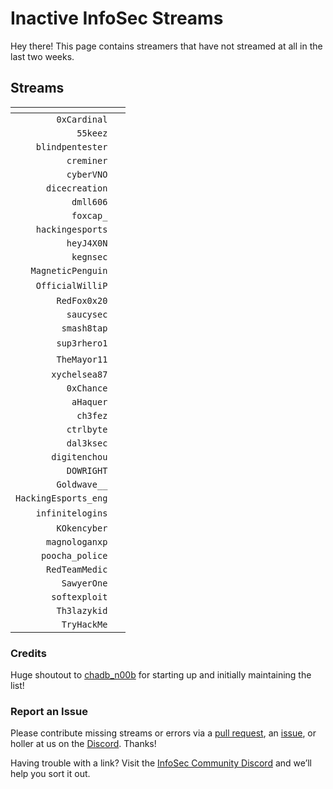 # Inactive InfoSec Streams

Hey there! This page contains streamers that have not streamed at all in the last two weeks.

## Streams

<i class="fas fa-headset"></i> | <i class="fas fa-external-link-alt"></i>
--: | ---
`0xCardinal` | [<i class="fab fa-twitch" style="color:#9146FF"></i>](https://www.twitch.tv/0xCardinal)
`55keez` | [<i class="fab fa-twitch" style="color:#9146FF"></i>](https://www.twitch.tv/55keez)
`blindpentester` | [<i class="fab fa-twitch" style="color:#9146FF"></i>](https://www.twitch.tv/blindpentester)
`creminer` | [<i class="fab fa-twitch" style="color:#9146FF"></i>](https://www.twitch.tv/creminer)
`cyberVNO` | [<i class="fab fa-twitch" style="color:#9146FF"></i>](https://www.twitch.tv/cyberVNO)
`dicecreation` | [<i class="fab fa-twitch" style="color:#9146FF"></i>](https://www.twitch.tv/dicecreation)
`dmll606` | [<i class="fab fa-twitch" style="color:#9146FF"></i>](https://www.twitch.tv/dmll606)
`foxcap_` | [<i class="fab fa-twitch" style="color:#9146FF"></i>](https://www.twitch.tv/foxcap_)
`hackingesports` | [<i class="fab fa-twitch" style="color:#9146FF"></i>](https://www.twitch.tv/hackingesports)
`heyJ4X0N` | [<i class="fab fa-twitch" style="color:#9146FF"></i>](https://www.twitch.tv/heyJ4X0N)
`kegnsec` | [<i class="fab fa-twitch" style="color:#9146FF"></i>](https://www.twitch.tv/kegnsec)
`MagneticPenguin` | [<i class="fab fa-twitch" style="color:#9146FF"></i>](https://www.twitch.tv/MagneticPenguin)
`OfficialWilliP` | [<i class="fab fa-twitch" style="color:#9146FF"></i>](https://www.twitch.tv/OfficialWilliP) &nbsp; [<i class="fab fa-youtube" style="color:#C00"></i>](https://www.youtube.com/channel/UCaOOGHgwrcyf527o838yLyg)
`RedFox0x20` | [<i class="fab fa-twitch" style="color:#9146FF"></i>](https://www.twitch.tv/RedFox0x20)
`saucysec` | [<i class="fab fa-twitch" style="color:#9146FF"></i>](https://www.twitch.tv/saucysec)
`smash8tap` | [<i class="fab fa-twitch" style="color:#9146FF"></i>](https://www.twitch.tv/smash8tap)
`sup3rhero1` | [<i class="fab fa-twitch" style="color:#9146FF"></i>](https://www.twitch.tv/sup3rhero1) &nbsp; [<i class="fab fa-youtube" style="color:#C00"></i>](https://www.youtube.com/superhero1)
`TheMayor11` | [<i class="fab fa-twitch" style="color:#9146FF"></i>](https://www.twitch.tv/TheMayor11) &nbsp; [<i class="fab fa-youtube" style="color:#C00"></i>](https://www.youtube.com/channel/UC5J6JvH5F29FllbLjwmA5ZA)
`xychelsea87` | [<i class="fab fa-twitch" style="color:#9146FF"></i>](https://www.twitch.tv/xychelsea87)
`0xChance` | [<i class="fab fa-twitch" style="color:#9146FF"></i>](https://www.twitch.tv/0xChance)
`aHaquer` | [<i class="fab fa-twitch" style="color:#9146FF"></i>](https://www.twitch.tv/aHaquer)
`ch3fez` | [<i class="fab fa-twitch" style="color:#9146FF"></i>](https://www.twitch.tv/ch3fez)
`ctrlbyte` | [<i class="fab fa-twitch" style="color:#9146FF"></i>](https://www.twitch.tv/ctrlbyte)
`dal3ksec` | [<i class="fab fa-twitch" style="color:#9146FF"></i>](https://www.twitch.tv/dal3ksec)
`digitenchou` | [<i class="fab fa-twitch" style="color:#9146FF"></i>](https://www.twitch.tv/digitenchou)
`DOWRIGHT` | [<i class="fab fa-twitch" style="color:#9146FF"></i>](https://www.twitch.tv/DOWRIGHT)
`Goldwave__` | [<i class="fab fa-twitch" style="color:#9146FF"></i>](https://www.twitch.tv/Goldwave__)
`HackingEsports_eng` | [<i class="fab fa-twitch" style="color:#9146FF"></i>](https://www.twitch.tv/HackingEsports_eng)
`infinitelogins` | [<i class="fab fa-twitch" style="color:#9146FF"></i>](https://www.twitch.tv/infinitelogins) &nbsp; [<i class="fab fa-youtube" style="color:#C00"></i>](https://www.youtube.com/channel/UC_nKukFaGysjMzqMVHEIgxQ)
`KOkencyber` | [<i class="fab fa-twitch" style="color:#9146FF"></i>](https://www.twitch.tv/KOkencyber)
`magnologanxp` | [<i class="fab fa-twitch" style="color:#9146FF"></i>](https://www.twitch.tv/magnologanxp)
`poocha_police` | [<i class="fab fa-twitch" style="color:#9146FF"></i>](https://www.twitch.tv/poocha_police)
`RedTeamMedic` | [<i class="fab fa-twitch" style="color:#9146FF"></i>](https://www.twitch.tv/RedTeamMedic)
`SawyerOne` | [<i class="fab fa-twitch" style="color:#9146FF"></i>](https://www.twitch.tv/SawyerOne)
`softexploit` | [<i class="fab fa-twitch" style="color:#9146FF"></i>](https://www.twitch.tv/softexploit)
`Th3lazykid` | [<i class="fab fa-twitch" style="color:#9146FF"></i>](https://www.twitch.tv/Th3lazykid)
`TryHackMe` | [<i class="fab fa-twitch" style="color:#9146FF"></i>](https://www.twitch.tv/TryHackMe)

### Credits

Huge shoutout to [chadb_n00b](https://twitch.tv/chadb_n00b) for starting up and initially maintaining the list!

### Report an Issue

Please contribute missing streams or errors via a [pull request](https://github.com/infosecstreams/infosecstreams.github.io/pulls), an [issue](https://github.com/infosecstreams/infosecstreams.github.io/issues), or holler at us on the [Discord](https://discord.gg/RftU46K8sn). Thanks!

Having trouble with a link? Visit the [InfoSec Community Discord](https://discord.gg/RftU46K8sn) and we’ll help you sort it out.
